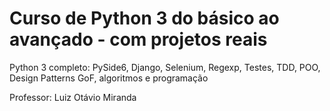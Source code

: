 # Curso de Python 3 do básico ao avançado - com projetos reais

Python 3 completo: PySide6, Django, Selenium, Regexp, Testes, TDD, POO, Design Patterns GoF, algoritmos e programação

Professor: Luiz Otávio Miranda
